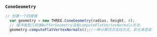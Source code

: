 ### `ConeGeometry`
```javascript
// 创建一个四棱锥
  var geometry = new THREE.ConeGeometry(radius, height, 4);
  // 缓冲类型几何体BufferGeometry没有computeFlatVertexNormals方法
  geometry.computeFlatVertexNormals();//一种计算顶点法线方式，非光滑渲染
```